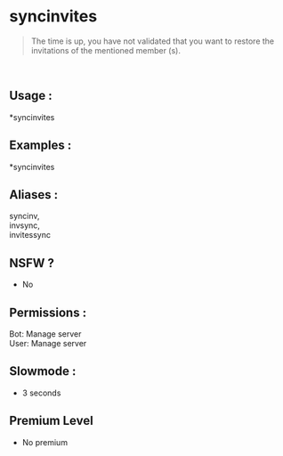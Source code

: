 # syncinvites

> The time is up, you have not validated that you want to restore the invitations of the mentioned member (s).

<br>

## Usage :

*syncinvites

## Examples :

*syncinvites

## Aliases :

syncinv,
<br>invsync,
<br>invitessync

## NSFW ?

- No

## Permissions :

Bot: Manage server
<br>
User: Manage server

## Slowmode :

- 3 seconds

## Premium Level

- No premium